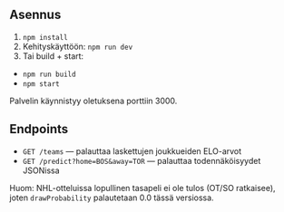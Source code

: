 ## Asennus

1. `npm install`
2. Kehityskäyttöön: `npm run dev`
3. Tai build + start:

- `npm run build`
- `npm start`

Palvelin käynnistyy oletuksena porttiin 3000.

## Endpoints

- `GET /teams` — palauttaa laskettujen joukkueiden ELO-arvot
- `GET /predict?home=BOS&away=TOR` — palauttaa todennäköisyydet JSONissa

Huom: NHL-otteluissa lopullinen tasapeli ei ole tulos (OT/SO ratkaisee), joten `drawProbability` palautetaan 0.0 tässä versiossa.
